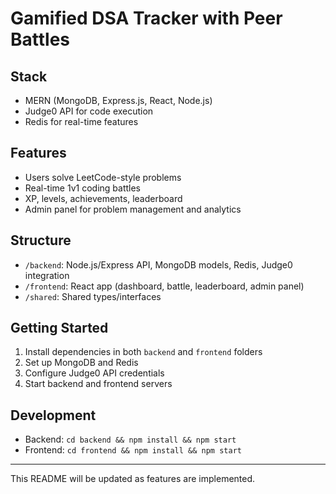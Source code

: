 # Gamified DSA Tracker with Peer Battles

## Stack
- MERN (MongoDB, Express.js, React, Node.js)
- Judge0 API for code execution
- Redis for real-time features

## Features
- Users solve LeetCode-style problems
- Real-time 1v1 coding battles
- XP, levels, achievements, leaderboard
- Admin panel for problem management and analytics

## Structure
- `/backend`: Node.js/Express API, MongoDB models, Redis, Judge0 integration
- `/frontend`: React app (dashboard, battle, leaderboard, admin panel)
- `/shared`: Shared types/interfaces

## Getting Started
1. Install dependencies in both `backend` and `frontend` folders
2. Set up MongoDB and Redis
3. Configure Judge0 API credentials
4. Start backend and frontend servers

## Development
- Backend: `cd backend && npm install && npm start`
- Frontend: `cd frontend && npm install && npm start`

---
This README will be updated as features are implemented.
